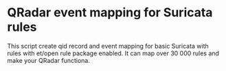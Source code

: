 # QRadar event mapping for Suricata rules

This script create qid record and event mapping for basic Suricata with rules with et/open rule package enabled. It can map over 30 000 rules and make your QRadar functiona.
